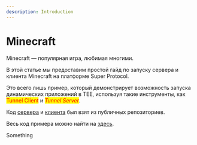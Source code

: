 ```yaml
---
description: Introduction
---
```


# Minecraft

Minecraft — популярная игра, любимая многими.

В этой статье мы предоставим простой гайд по запуску сервера и клиента Minecraft на платформе Super Protocol.

Это всего лишь пример, который демонстрирует возможность запуска динамических приложений в TEE, используя такие инструменты, как <mark style="color:red;">Tunnel Client</mark> и _<mark style="color:red;">Tunnel Server</mark>_.

Код [сервера](https://github.com/PrismarineJS/flying-squid) и [клиента](https://github.com/PrismarineJS/prismarine-web-client) был взят из публичных репозиториев.

Весь код примера можно найти на [здесь](https://github.com/Super-Protocol/solutions/tree/main/Tunnel%20Client/minecraft).

Something





